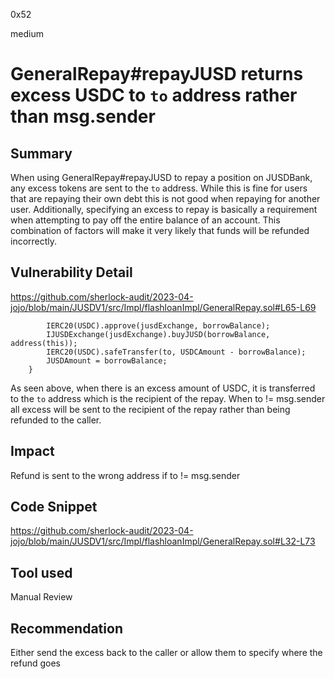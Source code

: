 0x52

medium

# GeneralRepay#repayJUSD returns excess USDC to `to` address rather than msg.sender

## Summary

When using GeneralRepay#repayJUSD to repay a position on JUSDBank, any excess tokens are sent to the `to` address. While this is fine for users that are repaying their own debt this is not good when repaying for another user. Additionally, specifying an excess to repay is basically a requirement when attempting to pay off the entire balance of an account. This combination of factors will make it very likely that funds will be refunded incorrectly.

## Vulnerability Detail

https://github.com/sherlock-audit/2023-04-jojo/blob/main/JUSDV1/src/Impl/flashloanImpl/GeneralRepay.sol#L65-L69

            IERC20(USDC).approve(jusdExchange, borrowBalance);
            IJUSDExchange(jusdExchange).buyJUSD(borrowBalance, address(this));
            IERC20(USDC).safeTransfer(to, USDCAmount - borrowBalance);
            JUSDAmount = borrowBalance;
        }

As seen above, when there is an excess amount of USDC, it is transferred to the `to` address which is the recipient of the repay. When to != msg.sender all excess will be sent to the recipient of the repay rather than being refunded to the caller.

## Impact

Refund is sent to the wrong address if to != msg.sender

## Code Snippet

https://github.com/sherlock-audit/2023-04-jojo/blob/main/JUSDV1/src/Impl/flashloanImpl/GeneralRepay.sol#L32-L73

## Tool used

Manual Review

## Recommendation

Either send the excess back to the caller or allow them to specify where the refund goes